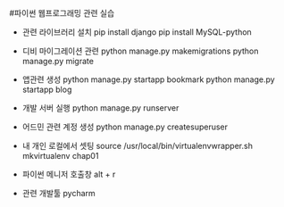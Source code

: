 
#파이썬 웹프로그래밍 관련 실습

 - 관련 라이브러리 설치
pip install django
pip install MySQL-python

 - 디비 마이그레이션 관련
python manage.py makemigrations
python manage.py migrate

 - 앱관련 생성
python manage.py startapp bookmark
python manage.py startapp blog

 - 개발 서버 실행
python manage.py runserver

 - 어드민 관련 계정 생성
python manage.py createsuperuser

 - 내 개인 로컬에서 셋팅
source /usr/local/bin/virtualenvwrapper.sh
mkvirtualenv chap01

 - 파이썬 메니저 호출창
 alt + r

 - 관련 개발툴
 pycharm